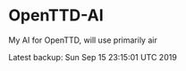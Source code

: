 # OpenTTD-AI
My AI for OpenTTD, will use primarily air

Latest backup: Sun Sep 15 23:15:01 UTC 2019
